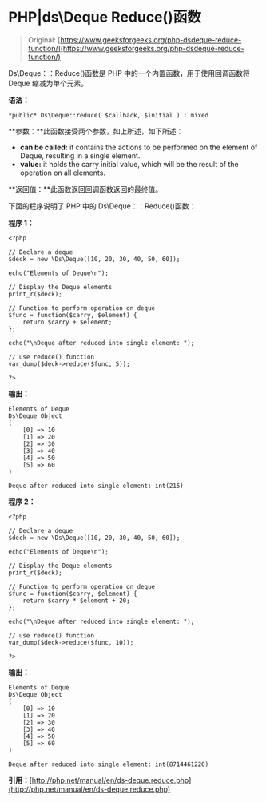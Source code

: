 # PHP|ds\Deque Reduce()函数

> Original: [https://www.geeksforgeeks.org/php-dsdeque-reduce-function/](https://www.geeksforgeeks.org/php-dsdeque-reduce-function/)

Ds\Deque：：Reduce()函数是 PHP 中的一个内置函数，用于使用回调函数将 Deque 缩减为单个元素。

**语法：**

```
*public* Ds\Deque::reduce( $callback, $initial ) : mixed
```

**参数：**此函数接受两个参数，如上所述，如下所述：

*   **can be called:** it contains the actions to be performed on the element of Deque, resulting in a single element.
*   **value:** it holds the carry initial value, which will be the result of the operation on all elements.

**返回值：**此函数返回回调函数返回的最终值。

下面的程序说明了 PHP 中的 Ds\Deque：：Reduce()函数：

**程序 1：**

```
<?php

// Declare a deque
$deck = new \Ds\Deque([10, 20, 30, 40, 50, 60]);

echo("Elements of Deque\n");

// Display the Deque elements
print_r($deck);

// Function to perform operation on deque
$func = function($carry, $element) {
    return $carry + $element;
};

echo("\nDeque after reduced into single element: ");

// use reduce() function
var_dump($deck->reduce($func, 5));

?>
```

**输出：**

```
Elements of Deque
Ds\Deque Object
(
    [0] => 10
    [1] => 20
    [2] => 30
    [3] => 40
    [4] => 50
    [5] => 60
)

Deque after reduced into single element: int(215)

```

**程序 2：**

```
<?php

// Declare a deque
$deck = new \Ds\Deque([10, 20, 30, 40, 50, 60]);

echo("Elements of Deque\n");

// Display the Deque elements
print_r($deck);

// Function to perform operation on deque
$func = function($carry, $element) {
    return $carry * $element + 20;
};

echo("\nDeque after reduced into single element: ");

// use reduce() function
var_dump($deck->reduce($func, 10));

?>
```

**输出：**

```
Elements of Deque
Ds\Deque Object
(
    [0] => 10
    [1] => 20
    [2] => 30
    [3] => 40
    [4] => 50
    [5] => 60
)

Deque after reduced into single element: int(8714461220)

```

**引用：**[http://php.net/manual/en/ds-deque.reduce.php](http://php.net/manual/en/ds-deque.reduce.php)